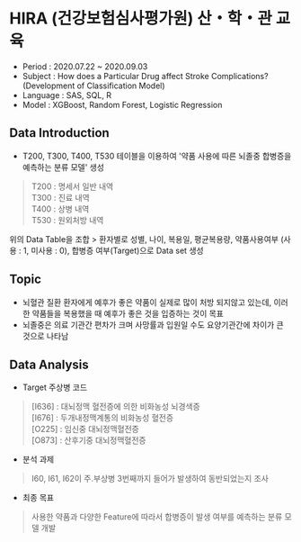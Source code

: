 # HIRA (건강보험심사평가원) 산・학・관 교육

- Period : 2020.07.22 ~ 2020.09.03  
- Subject : How does a Particular Drug affect Stroke Complications? (Development of Classification Model)
- Language : SAS, SQL, R
- Model : XGBoost, Random Forest, Logistic Regression

## Data Introduction
- T200, T300, T400, T530 테이블을 이용하여 '약품 사용에 따른 뇌졸중 합병증을 예측하는 분류 모델' 생성  
  
> T200 : 명세서 일반 내역  
> T300 : 진료 내역  
> T400 : 상병 내역  
> T530 : 원외처방 내역

위의 Data Table을 조합 > 환자별로 성별, 나이, 복용일, 평균복용량, 약품사용여부 (사용 : 1, 미사용 : 0), 합병증 여부(Target)으로 Data set 생성  

## Topic
- 뇌혈관 질환 환자에게 예후가 좋은 약품이 실제로 많이 처방 되지않고 있는데, 이러한 약품들을 복용했을 때 예후가 좋은 것을 입증하는 것이 목표
- 뇌졸중은 의료 기관간 편차가 크며 사망률과 입원일 수도 요양기관간에 차이가 큰 것으로 나타남  

## Data Analysis
- Target 주상병 코드
> [I636] : 대뇌정맥 혈전증에 의한 비화농성 뇌경색증  
> [I676] : 두개내정맥계통의 비화농성 혈전증  
> [O225] : 임신중 대뇌정맥혈전증  
> [O873] : 산후기중 대뇌정맥혈전증  

- 분석 과제
> I60, I61, I62이 주.부상병 3번째까지 들어가 발생하여 동반되었는지 조사  

- 최종 목표
> 사용한 약품과 다양한 Feature에 따라서 합병증이 발생 여부를 예측하는 분류 모델 개발

